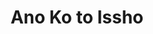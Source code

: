 --- 
title: "Ano Ko to Issho"
publishdate: "2019-1-23T16:48:46+02:00"
src: "https://365manga.net/manga/ano-ko-to-issho"
image: "https://data.365manga.net/images/thumbnails/32420-ano-ko-to-issho.jpg"
description: " Kanori makes a new friend on her first day at a new school, Kazumi, and she decides to participate in a group date with her new best friend. Each leaves the place with a partner. But while Kazumi is head over heels with her new boyfriend, Kanori isn't feeling anything as special… Extra Stories: - Sentimental Gold (v.01) - Suki Suki (v.02) - You Beside…"
---